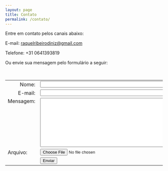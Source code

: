 ```yaml
---
layout: page
title: Contato
permalink: /contato/
---
```


Entre em contato pelos canais abaixo:

E-mail: raquelribeirodiniz@gmail.com

Telefone: +31 0641393819

Ou envie sua mensagem pelo formulário a seguir:

<form name="contact" method="POST" netlify>
  
<table border="0" cellpadding="2" cellspacing="0">
<tr>
  <td align="right">Nome:</td><td><input type="text" nome="nome" size="50"></td>
</tr>   
  <tr>
    <td align="right">E-mail:</td><td><input type="email" name="email" size="50"></td>
  </tr>
  <tr>
    <td style="vertical-align: top;">Mensagem:</td><td><textarea name="mensagem" rows="10" cols="48"></textarea></td>
  </tr>
  <tr>
    <td>Arquivo:</td><td><input type="file" name="arquivo"></td>
  </tr>
  <tr>
    <td></td>
    <td><button type="submit">Enviar</button></td>
  </tr>
  </table>
</form>

